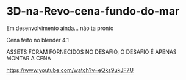 # 3D-na-Revo-cena-fundo-do-mar
Em desenvolvimento ainda... não ta pronto

Cena feito no blender 4.1

ASSETS FORAM FORNECIDOS NO DESAFIO, O DESAFIO É APENAS MONTAR A CENA

https://www.youtube.com/watch?v=eQks9ukJF7U

